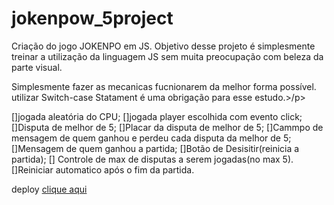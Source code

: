 ﻿# jokenpow_5project
 <p>Criação do jogo JOKENPO em JS. Objetivo desse projeto é simplesmente treinar a utilização da linguagem JS sem muita preocupação com beleza da parte visual. </p>
 <p>Simplesmente fazer as mecanicas fucnionarem da melhor forma possível.
 utilizar Switch-case Statament é uma obrigação para esse estudo.>/p>

[]jogada aleatória do CPU;
[]jogada player escolhida com evento click;
[]Disputa de melhor de 5;
[]Placar da disputa de melhor de 5;
[]Cammpo de mensagem de quem ganhou e perdeu cada disputa da melhor de 5;
[]Mensagem de quem ganhou a partida;
[]Botão de Desisitir(reinicia a partida);
[] Controle de max de disputas a serem jogadas(no max 5).
[]Reiniciar automatico após o fim da partida.

 deploy <a href="https://jokenpow.netlify.app/"> clique aqui</a>
